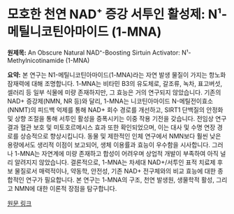 # 모호한 천연 NAD⁺ 증강 서투인 활성제: N¹-메틸니코틴아마이드 (1-MNA)

**원제목:** An Obscure Natural NAD⁺-Boosting Sirtuin Activator: N¹-Methylnicotinamide (1-MNA)

**요약:** 본 연구는 N1-메틸니코틴아마이드(1-MNA)라는 자연 발생 물질이 가지는 항노화 잠재력에 대해 조명합니다.  1-MNA는 비타민 B3의 유도체로, 갈조류, 녹차, 표고버섯, 셀러리 등 일부 식물에 미량 존재하지만, 그 효능은 거의 연구되지 않았습니다.  기존의 NAD+ 증강제(NMN, NR 등)와 달리, 1-MNA는 니코틴아마이드 N-메틸전이효소(NNMT)의 피드백 억제를 통해 NAD+ 회수 경로를 개선하고, SIRT1 단백질의 안정화 및 상향 조절을 통해 서투인 활성을 증폭시키는 이중 작용 기전을 갖습니다.  전임상 연구 결과 혈관 보호 및 미토호르메시스 효과 또한 확인되었으며, 이는 대사 및 수명 연장 경로를 상승적으로 향상시킵니다.  동물 및 제한적인 인체 연구에서 NMN보다 훨씬 낮은 용량에서도 생리적 이점이 보고되어, 생체 이용률과 효능이 우수함을 시사합니다.  그러나 1-MNA는 자연계에 미량 존재하고 합성이 어려우며 상업적 개발이 부족하여 아직 널리 알려지지 않았습니다.  결론적으로, 1-MNA는 차세대 NAD+/서투인 표적 치료제 후보 물질로서 매력적이나,  약동학, 안전성, 기존 NAD+ 전구체와의 비교 효능에 대한 종합적인 연구가 필요합니다.  본 연구는 1-MNA의 구조,  천연 발생원, 생물학적 활성, 그리고 NMN에 대한 이론적 장점을 탐구합니다.

[원문 링크](https://chemrxiv.org/engage/api-gateway/chemrxiv/assets/orp/resource/item/68765ecffc5f0acb525718c5/original/an-obscure-natural-nad-boosting-sirtuin-activator-n1-methylnicotinamide-1-mna.pdf)

